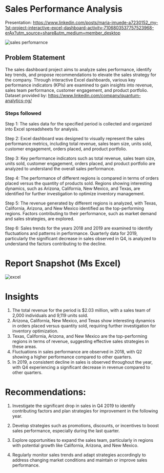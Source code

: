 
# Sales Performance Analysis

Presentation: https://www.linkedin.com/posts/maria-imuede-a7230152_my-1st-project-interactive-excel-dashboard-activity-7106803537757523968-erAx?utm_source=share&utm_medium=member_desktop
 

![sales perfomarnce](https://github.com/MariaImuede/Power-Bi/assets/159175444/80076cff-504e-44d1-b008-1b1ae25b60ba)

## Problem Statement

The sales dashboard project aims to analyze sales performance, identify key trends, and propose recommendations to elevate the sales strategy for the company. Through interactive Excel dashboards, various key performance indicators (KPIs) are examined to gain insights into revenue, sales team performance, customer engagement, and product portfolio.
Dataset provided by: https://www.linkedin.com/company/quantum-analytics-ng/

### Steps followed 


Step 1: The sales data for the specified period is collected and organized into Excel spreadsheets for analysis.

Step 2: Excel dashboard was designed to visually represent the sales performance metrics, including total revenue, sales team size, units sold, customer engagement, orders placed, and product portfolio.

Step 3: Key performance indicators such as total revenue, sales team size, units sold, customer engagement, orders placed, and product portfolio are analyzed to understand the overall sales performance.

Step 4: The performance of different regions is compared in terms of orders placed versus the quantity of products sold. Regions showing interesting dynamics, such as Arizona, California, New Mexico, and Texas, are identified for further investigation to optimize inventory management.

Step 5: The revenue generated by different regions is analyzed, with Texas, California, Arizona, and New Mexico identified as the top-performing regions. Factors contributing to their performance, such as market demand and sales strategies, are explored.

Step 6: Sales trends for the years 2018 and 2019 are examined to identify fluctuations and patterns in performance. Quarterly data for 2019, particularly the significant decrease in sales observed in Q4, is analyzed to understand the factors contributing to the decline.
           
# Report Snapshot (Ms Excel)

![excel](https://github.com/MariaImuede/Power-Bi/assets/159175444/245ebe4e-11b8-404d-b907-6797eb6ab618)


# Insights

1. The total revenue for the period is $2.03 million, with a sales team of 2,000 individuals and 9,119 units sold.
2. Arizona, California, New Mexico, and Texas show interesting dynamics in orders placed versus quantity sold, requiring further investigation for inventory optimization.
3. Texas, California, Arizona, and New Mexico are the top-performing regions in terms of revenue, suggesting effective sales strategies in these areas.
4. Fluctuations in sales performance are observed in 2018, with Q2 showing a higher performance compared to other quarters.
5. In 2019, a consistent decline in sales is observed throughout the year, with Q4 experiencing a significant decrease in revenue compared to other quarters.

# Recommendations:
1. Investigate the significant drop in sales in Q4 2019 to identify contributing factors and plan strategies for improvement in the following year.

2. Develop strategies such as promotions, discounts, or incentives to boost sales performance, especially during the last quarter.

3. Explore opportunities to expand the sales team, particularly in regions with potential growth like California, Arizona, and New Mexico.

4. Regularly monitor sales trends and adapt strategies accordingly to address changing market conditions and maintain or improve sales performance.
